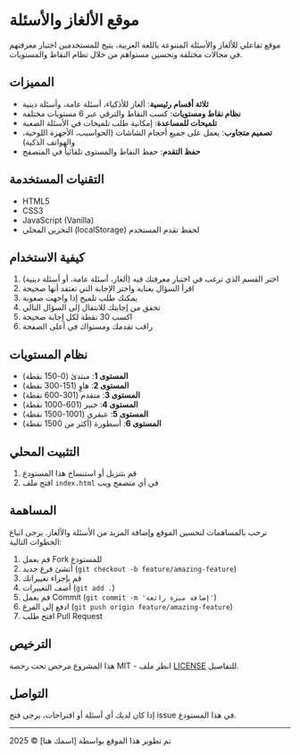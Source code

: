 # موقع الألغاز والأسئلة

موقع تفاعلي للألغاز والأسئلة المتنوعة باللغة العربية، يتيح للمستخدمين اختبار معرفتهم في مجالات مختلفة وتحسين مستواهم من خلال نظام النقاط والمستويات.

## المميزات

- **ثلاثة أقسام رئيسية**: ألغاز للأذكياء، أسئلة عامة، وأسئلة دينية
- **نظام نقاط ومستويات**: كسب النقاط والترقي عبر 6 مستويات مختلفة
- **تلميحات للمساعدة**: إمكانية طلب تلميحات في الأسئلة الصعبة
- **تصميم متجاوب**: يعمل على جميع أحجام الشاشات (الحواسيب، الأجهزة اللوحية، والهواتف الذكية)
- **حفظ التقدم**: حفظ النقاط والمستوى تلقائياً في المتصفح

## التقنيات المستخدمة

- HTML5
- CSS3
- JavaScript (Vanilla)
- التخزين المحلي (localStorage) لحفظ تقدم المستخدم

## كيفية الاستخدام

1. اختر القسم الذي ترغب في اختبار معرفتك فيه (ألغاز، أسئلة عامة، أو أسئلة دينية)
2. اقرأ السؤال بعناية واختر الإجابة التي تعتقد أنها صحيحة
3. يمكنك طلب تلميح إذا واجهت صعوبة
4. تحقق من إجابتك للانتقال إلى السؤال التالي
5. اكسب 30 نقطة لكل إجابة صحيحة
6. راقب تقدمك ومستواك في أعلى الصفحة

## نظام المستويات

- **المستوى 1**: مبتدئ (0-150 نقطة)
- **المستوى 2**: هاوٍ (151-300 نقطة)
- **المستوى 3**: متقدم (301-600 نقطة)
- **المستوى 4**: خبير (601-1000 نقطة)
- **المستوى 5**: عبقري (1001-1500 نقطة)
- **المستوى 6**: أسطورة (أكثر من 1500 نقطة)

## التثبيت المحلي

1. قم بتنزيل أو استنساخ هذا المستودع
2. افتح ملف `index.html` في أي متصفح ويب

## المساهمة

نرحب بالمساهمات لتحسين الموقع وإضافة المزيد من الأسئلة والألغاز. يرجى اتباع الخطوات التالية:

1. قم بعمل Fork للمستودع
2. أنشئ فرع جديد (`git checkout -b feature/amazing-feature`)
3. قم بإجراء تغييراتك
4. أضف التغييرات (`git add .`)
5. قم بعمل Commit (`git commit -m 'إضافة ميزة رائعة'`)
6. ادفع إلى الفرع (`git push origin feature/amazing-feature`)
7. افتح طلب Pull Request

## الترخيص

هذا المشروع مرخص تحت رخصة MIT - انظر ملف [LICENSE](LICENSE) للتفاصيل.

## التواصل

إذا كان لديك أي أسئلة أو اقتراحات، يرجى فتح issue في هذا المستودع.

---

تم تطوير هذا الموقع بواسطة [اسمك هنا] © 2025
